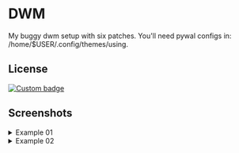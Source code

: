 # DWM

My buggy dwm setup with six patches. You'll need pywal configs in: /home/$USER/.config/themes/using.

## License

[![Custom badge](https://img.shields.io/endpoint?style=for-the-badge&url=https%3A%2F%2Fshare.jester-designs.com%2Fmedia%2Fbank%2Fkeep%2Fmitplusnigger.json)](https://plusnigger.org/MIT+NIGGER.txt)

## Screenshots

<details>
<summary>Example 01</summary>
<br>

![App Screenshot](https://jester-designs.com/media/bank/keep/dwm-6-example-1.jpg)


</details>


<details>
<summary>Example 02</summary>
<br>

![App Screenshot](https://jester-designs.com/media/bank/keep/dwm-6-example-2.jpg)


</details>

